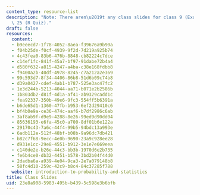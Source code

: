 ```yaml
---
content_type: resource-list
description: "Note: There aren\u2019t any class slides for class 9 (Exam 1), 14, and\
  \ 25 (R Quiz)."
draft: false
resources:
  content:
  - b9eeecd7-1f78-4052-8aea-f39676a9b90a
  - f04b25de-f0cf-4939-9f2d-7d219a925b74
  - 4c43fea0-83b6-476b-8848-cb82224c7dce
  - c14ef1fc-841f-45a7-bf97-91dabe72b4a4
  - d580f632-a815-4247-a4ba-c38e168fdbb8
  - f9400a2b-40df-4978-8245-c7a212a2e369
  - 99c593d7-8f34-4406-86b8-51d6b09c74b8
  - d39a0427-cdef-4ab1-b787-525e3ac47fc2
  - 1e3d244b-5213-4044-aa71-b071e2b2586b
  - 1b803db2-d81f-4d1a-af41-ab9329cadd1c
  - fea92337-350b-49e6-9fc3-554ff5b6391a
  - b6de65d1-1360-47fb-b953-6ef2d29410c6
  - bf4b0e9a-ce36-474c-aaf6-b7df2986c6ab
  - 3af8ab9f-d9e9-4288-8e26-99ed9d90dd04
  - 85636193-e6fa-45c0-a700-8df01b6e122a
  - 29170c43-7a6c-44f4-99b5-94bdc13a993e
  - 6adb112e-512f-48bf-b08b-9a96dc7db421
  - b82c7f68-9ecc-4e0b-9690-23a9c928ee28
  - d931e1cc-29e8-4551-b912-3e1e7e669eea
  - c140de2e-b26e-44c3-bb3b-1970d6e2b735
  - fe6b4ce0-db32-4451-b578-3bd2b04f44d0
  - 2dadba6a-a939-4e04-9ca3-2e7a079148b8
  - 58fc4d10-259c-42c9-b8c4-84c37285f788
  website: introduction-to-probability-and-statistics
title: Class Slides
uid: 23e8a908-5983-495b-b439-5c598e3b6bfb
---
```

